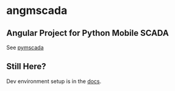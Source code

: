 # angmscada
## Angular Project for Python Mobile SCADA
See [pymscada](https://github.com/jamie0walton/pymscada)

## Still Here?
Dev environment setup is in the [docs](https://github.com/jamie0walton/angmscada/tree/main/docs).